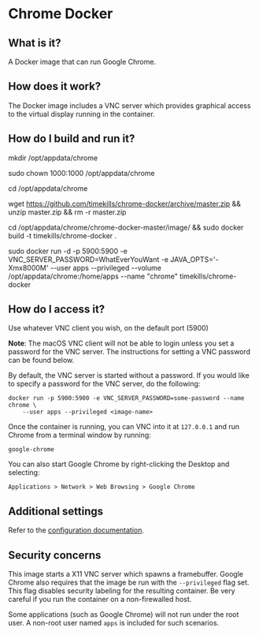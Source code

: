# Chrome Docker
## What is it?
A Docker image that can run Google Chrome.

## How does it work?
The Docker image includes a VNC server which provides graphical access to the
virtual display running in the container.

## How do I build and run it?
mkdir /opt/appdata/chrome

sudo chown 1000:1000 /opt/appdata/chrome

cd /opt/appdata/chrome

wget https://github.com/timekills/chrome-docker/archive/master.zip && unzip master.zip && rm -r master.zip

cd /opt/appdata/chrome/chrome-docker-master/image/ && sudo docker build -t timekills/chrome-docker .

sudo docker run -d -p 5900:5900 -e VNC_SERVER_PASSWORD=WhatEverYouWant -e JAVA_OPTS='-Xmx8000M' --user apps --privileged --volume /opt/appdata/chrome:/home/apps --name "chrome" timekills/chrome-docker

## How do I access it?
Use whatever VNC client you wish, on the default port (5900)

**Note**: The macOS VNC client will not be able to login unless you set a
password for the VNC server. The instructions for setting a VNC password can be
found below.

By default, the VNC server is started without a password. If you would like to
specify a password for the VNC server, do the following:
```
docker run -p 5900:5900 -e VNC_SERVER_PASSWORD=some-password --name chrome \
    --user apps --privileged <image-name>
```

Once the container is running, you can VNC into it at `127.0.0.1` and run Chrome
from a terminal window by running:
```
google-chrome
```

You can also start Google Chrome by right-clicking the Desktop and selecting:
```
Applications > Network > Web Browsing > Google Chrome
```

## Additional settings
Refer to the [configuration documentation](docs/configuration).

## Security concerns
This image starts a X11 VNC server which spawns a framebuffer. Google Chrome
also requires that the image be run with the `--privileged` flag set. This flag
disables security labeling for the resulting container. Be very careful if you
run the container on a non-firewalled host.

Some applications (such as Google Chrome) will not run under the root user. A
non-root user named `apps` is included for such scenarios.
